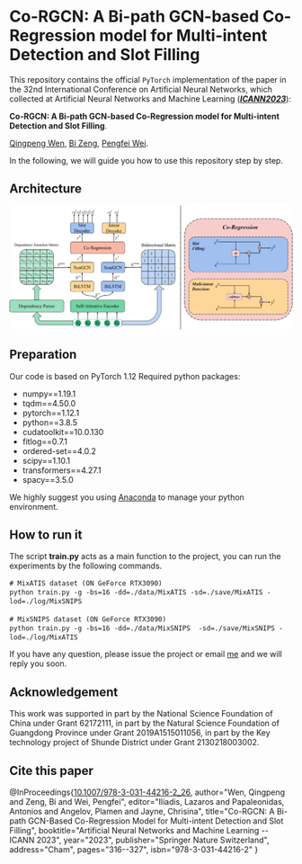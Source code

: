 # **Co-RGCN: A Bi-path GCN-based Co-Regression model for Multi-intent Detection and Slot Filling**

This repository contains the official `PyTorch` implementation of the paper in the 32nd International Conference on Artificial Neural Networks, which collected at Artificial Neural Networks and Machine Learning (***[ICANN2023](https://link.springer.com/chapter/10.1007/978-3-031-44216-2_26)***): 

**Co-RGCN: A Bi-path GCN-based Co-Regression model for Multi-intent Detection and Slot Filling**.

[Qingpeng Wen](mailto:wqp@mail2.gdut.edu.cn), [Bi Zeng](mailto:zb9215@gdut.edu.cn), [Pengfei Wei](mailto:wpf@gdut.edu.cn).

In the following, we will guide you how to use this repository step by step.

## Architecture

<img src="Figures\fig1.png">

## Preparation

Our code is based on PyTorch 1.12 Required python packages:

-   numpy==1.19.1
-   tqdm==4.50.0
-   pytorch==1.12.1
-   python==3.8.5
-   cudatoolkit==10.0.130
-   fitlog==0.7.1
-   ordered-set==4.0.2
-   scipy==1.10.1
-   transformers==4.27.1
-   spacy==3.5.0

We highly suggest you using [Anaconda](https://www.anaconda.com/) to manage your python environment.

## How to run it
The script **train.py** acts as a main function to the project, you can run the experiments by the following commands.
```Shell
# MixATIS dataset (ON GeForce RTX3090)
python train.py -g -bs=16 -dd=./data/MixATIS -sd=./save/MixATIS -lod=./log/MixSNIPS

# MixSNIPS dataset (ON GeForce RTX3090)
python train.py -g -bs=16 -dd=./data/MixSNIPS  -sd=./save/MixSNIPS -lod=./log/MixATIS
```

If you have any question, please issue the project or email [me](mailto:wqp@mail2.gdut.edu.cn)  and we will reply you soon.

## Acknowledgement

This work was supported in part by the National Science Foundation of China under Grant 62172111, in part by the Natural Science Foundation of Guangdong Province under Grant 2019A1515011056, in part by the Key technology project of Shunde District under Grant 2130218003002.

## Cite this paper

@InProceedings{[10.1007/978-3-031-44216-2_26](https://doi.org/10.1007/978-3-031-44216-2_26),
author="Wen, Qingpeng
and Zeng, Bi
and Wei, Pengfei",
editor="Iliadis, Lazaros
and Papaleonidas, Antonios
and Angelov, Plamen
and Jayne, Chrisina",
title="Co-RGCN: A Bi-path GCN-Based Co-Regression Model for Multi-intent Detection and Slot Filling",
booktitle="Artificial Neural Networks and Machine Learning -- ICANN 2023",
year="2023",
publisher="Springer Nature Switzerland",
address="Cham",
pages="316--327",
isbn="978-3-031-44216-2"
}
